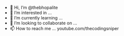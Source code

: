 - 👋 Hi, I’m @thebhopalite
- 👀 I’m interested in ...
- 🌱 I’m currently learning ...
- 💞️ I’m looking to collaborate on ...
- 📫 How to reach me ... youtube.com/thecodingsniper

<!---
thebhopalite/thebhopalite is a ✨ special ✨ repository because its `README.md` (this file) appears on your GitHub profile.
You can click the Preview link to take a look at your changes.
--->
